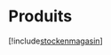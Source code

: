 # Produits

[!include[stockenmagasin](produits.stockenmagasin.autogen.md)]














































































































